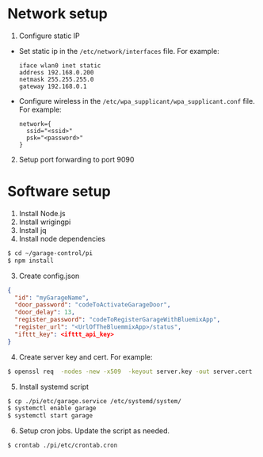 # Network setup

1. Configure static IP
  * Set static ip in the `/etc/network/interfaces` file. For example:
    ```
    iface wlan0 inet static
    address 192.168.0.200
    netmask 255.255.255.0
    gateway 192.168.0.1
    ```

  * Configure wireless in the `/etc/wpa_supplicant/wpa_supplicant.conf` file. For example:
    ```
    network={
      ssid="<ssid>"
      psk="<password>"
    }
    ```

2. Setup port forwarding to port 9090

# Software setup

1. Install Node.js
2. Install wrigingpi
3. Install jq
4. Install node dependencies
  ```bash
  $ cd ~/garage-control/pi
  $ npm install
  ```

3. Create config.json
  ```json
  {
    "id": "myGarageName",
    "door_password": "codeToActivateGarageDoor",
    "door_delay": 13,
    "register_password": "codeToRegisterGarageWithBluemixApp",
    "register_url": "<UrlOfTheBluemmixApp>/status",
    "ifttt_key": <ifttt_api_key>
  }
  ```

4. Create server key and cert. For example:
  ```bash
  $ openssl req  -nodes -new -x509  -keyout server.key -out server.cert
  ```

5. Install systemd script
  ```bash
  $ cp ./pi/etc/garage.service /etc/systemd/system/
  $ systemctl enable garage
  $ systemctl start garage
  ```
  
6. Setup cron jobs. Update the script as needed.
  ```bash
  $ crontab ./pi/etc/crontab.cron
  ```

